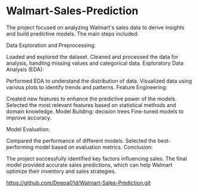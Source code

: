 # Walmart-Sales-Prediction
The project focused on analyzing Walmart's sales data to derive insights and build predictive models. The main steps included:

Data Exploration and Preprocessing:

Loaded and explored the dataset.
Cleaned and processed the data for analysis, handling missing values and categorical data.
Exploratory Data Analysis (EDA):

Performed EDA to understand the distribution of data.
Visualized data using various plots to identify trends and patterns.
Feature Engineering:

Created new features to enhance the predictive power of the models.
Selected the most relevant features based on statistical methods and domain knowledge.
Model Building:
decision trees
Fine-tuned models to improve accuracy.

Model Evaluation:

Compared the performance of different models.
Selected the best-performing model based on evaluation metrics.
Conclusion:

The project successfully identified key factors influencing sales.
The final model provided accurate sales predictions, which can help Walmart optimize their inventory and sales strategies.

https://github.com/Deepa01d/Walmart-Sales-Prediction.git
